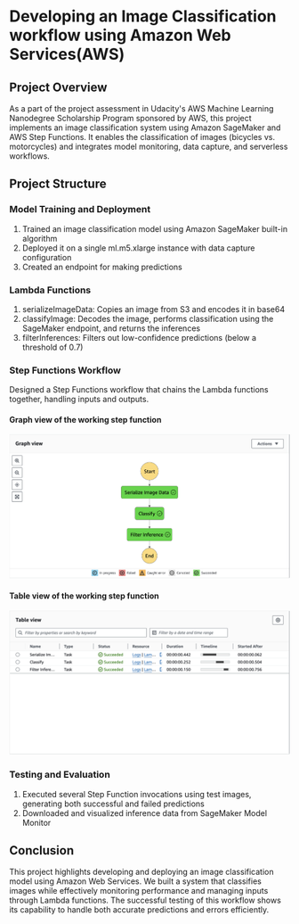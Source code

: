 # Developing an Image Classification workflow using Amazon Web Services(AWS)

## Project Overview
As a part of the project assessment in Udacity's AWS Machine Learning Nanodegree Scholarship Program sponsored by AWS, this project implements an image classification system using Amazon SageMaker and AWS Step Functions. It enables the classification of images (bicycles vs. motorcycles) and integrates model monitoring, data capture, and serverless workflows.

## Project Structure
### Model Training and Deployment
1. Trained an image classification model using Amazon SageMaker built-in algorithm
2. Deployed it on a single ml.m5.xlarge instance with data capture configuration
3. Created an endpoint for making predictions

### Lambda Functions
1. serializeImageData: Copies an image from S3 and encodes it in base64
2. classifyImage: Decodes the image, performs classification using the SageMaker endpoint, and returns the inferences
3. filterInferences: Filters out low-confidence predictions (below a threshold of 0.7)

### Step Functions Workflow
Designed a Step Functions workflow that chains the Lambda functions together, handling inputs and outputs.
####  Graph view of the working step function
![Graph View](Images/Graph_view_workflow.png)
####  Table view of the working step function
![Table View](Images/Table_view_workflow.png)

### Testing and Evaluation
1. Executed several Step Function invocations using test images, generating both successful and failed predictions
2. Downloaded and visualized inference data from SageMaker Model Monitor

## Conclusion
This project highlights developing and deploying an image classification model using Amazon Web Services. We built a system that classifies images while effectively monitoring performance and managing inputs through Lambda functions. The successful testing of this workflow shows its capability to handle both accurate predictions and errors efficiently.
